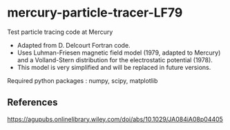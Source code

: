# mercury-particle-tracer-LF79
Test particle tracing code at Mercury 
- Adapted from D. Delcourt Fortran code.
- Uses Luhman-Friesen magnetic field model (1979, adapted to Mercury) and a Volland-Stern distribution for the electrostatic potential (1978).
- This model is very simplified and will be replaced in future versions.

Required python packages : numpy, scipy, matplotlib

## References 

https://agupubs.onlinelibrary.wiley.com/doi/abs/10.1029/JA084iA08p04405

